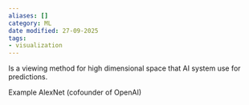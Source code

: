 ```yaml
---
aliases: []
category: ML
date modified: 27-09-2025
tags:
- visualization
---
```

Is a viewing method for high dimensional space that AI system use for predictions.

Example AlexNet (cofounder of OpenAI)